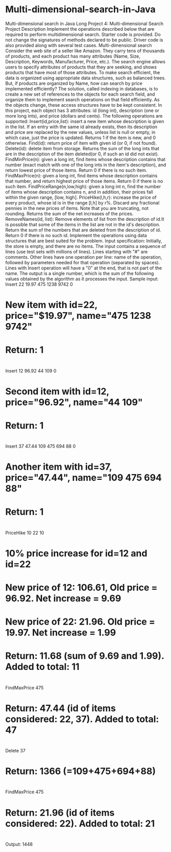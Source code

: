 # Multi-dimensional-search-in-Java
Multi-dimensional search in Java
Long Project 4: Multi-dimensional Search
Project Description
Implement the operations described below that are required to perform multidimensional search. Starter code is provided. Do not change the signatures of methods
declared to be public. Driver code is also provided along with several test cases.
Multi-dimensional search
Consider the web site of a seller like Amazon. They carry tens of thousands of products,
and each product has many attributes (Name, Size, Description, Keywords, Manufacturer,
Price, etc.). The search engine allows users to specify attributes of products that they are
seeking, and shows products that have most of those attributes. To make search efficient,
the data is organized using appropriate data structures, such as balanced trees. But, if
products are organized by Name, how can search by price implemented efficiently? The
solution, called indexing in databases, is to create a new set of references to the objects
for each search field, and organize them to implement search operations on that field
efficiently. As the objects change, these access structures have to be kept consistent.
In this project, each object has 3 attributes: id (long int), description (one or more long
ints), and price (dollars and cents). The following operations are supported:
Insert(id,price,list): insert a new item whose description is given in
the list. If an entry with the same id already exists, then its
description and price are replaced by the new values, unless list is
null or empty, in which case, just the price is updated. Returns 1 if
the item is new, and 0 otherwise.
Find(id): return price of item with given id (or 0, if not found).
Delete(id): delete item from storage. Returns the sum of the long ints
that are in the description of the item deleted(or 0, if such an id did
not exist).
FindMinPrice(n): given a long int, find items whose description contains
that number (exact match with one of the long ints in the item's
description), and return lowest price of those items. Return 0 if
there is no such item.
FindMaxPrice(n): given a long int, find items whose description contains
that number, and return highest price of those items.
Return 0 if there is no such item.
FindPriceRange(n,low,high): given a long int n, find the number of items
whose description contains n, and in addition, their prices fall within
the given range, [low, high].
PriceHike(l,h,r): increase the price of every product, whose id is in
the range [l,h] by r%. Discard any fractional pennies in the new prices
of items. Note that you are truncating, not rounding.
Returns the sum of the net increases of the prices.
RemoveNames(id, list): Remove elements of list from the description of
id.It is possible that some of the items in the list are not in the id's
description. Return the sum of the numbers that are deleted from the
description of id. Return 0 if there is no such id.
Implement the operations using data structures that are best suited for the problem.
Input specification:
Initially, the store is empty, and there are no items. The input contains a sequence of lines
(use test sets with millions of lines). Lines starting with "#" are comments. Other lines
have one operation per line: name of the operation, followed by parameters needed for
that operation (separated by spaces). Lines with Insert operation will have a "0" at the
end, that is not part of the name. The output is a single number, which is the sum of the
following values obtained by the algorithm as it processes the input.
Sample input:
Insert 22 19.97 475 1238 9742 0
# New item with id=22, price="$19.97", name="475 1238 9742"
# Return: 1
#
Insert 12 96.92 44 109 0
# Second item with id=12, price="96.92", name="44 109"
# Return: 1
#
Insert 37 47.44 109 475 694 88 0
# Another item with id=37, price="47.44", name="109 475 694 88"
# Return: 1
#
PriceHike 10 22 10
# 10% price increase for id=12 and id=22
# New price of 12: 106.61, Old price = 96.92. Net increase = 9.69
# New price of 22: 21.96. Old price = 19.97. Net increase = 1.99
# Return: 11.68 (sum of 9.69 and 1.99). Added to total: 11
#
FindMaxPrice 475
# Return: 47.44 (id of items considered: 22, 37). Added to total: 47
#
Delete 37
# Return: 1366 (=109+475+694+88)
#
FindMaxPrice 475
# Return: 21.96 (id of items considered: 22). Added to total: 21
#
Output:
1448

